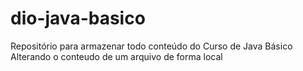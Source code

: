 # dio-java-basico
Repositório para armazenar todo conteúdo do Curso de Java Básico
Alterando o conteudo de um arquivo de forma local